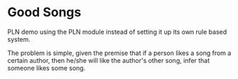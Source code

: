 # Good Songs

PLN demo using the PLN module instead of setting it up its own
rule based system.

The problem is simple, given the premise that if a person likes a song
from a certain author, then he/she will like the author's other song,
infer that someone likes some song.
